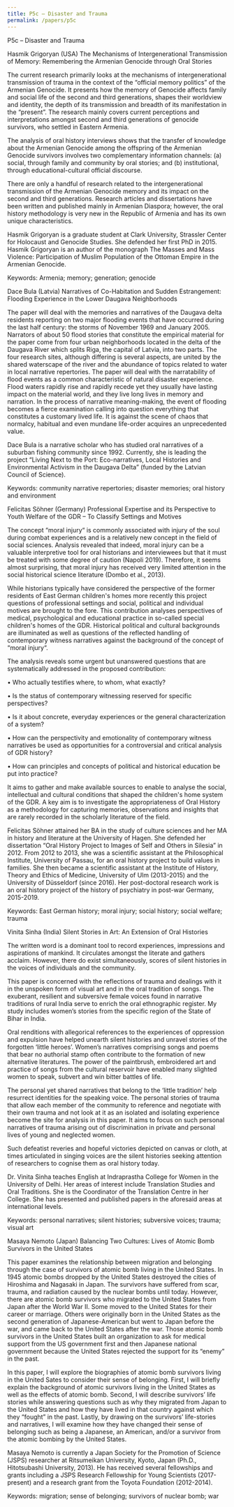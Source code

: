 ```yaml
---
title: P5c – Disaster and Trauma
permalink: /papers/p5c
---
```

P5c – Disaster and Trauma

Hasmik Grigoryan (USA) The Mechanisms of Intergenerational Transmission of Memory: Remembering the Armenian Genocide through Oral Stories

The current research primarily looks at the mechanisms of intergenerational transmission of trauma in the context of the “official memory politics” of the Armenian Genocide. It presents how the memory of Genocide affects family and social life of the second and third generations, shapes their worldview and identity, the depth of its transmission and breadth of its manifestation in the “present”. The research mainly covers current perceptions and interpretations amongst second and third generations of genocide survivors, who settled in Eastern Armenia. 

The analysis of oral history interviews shows that the transfer of knowledge about the Armenian Genocide among the offspring of the Armenian Genocide survivors involves two complementary information channels: (a) social, through family and community by oral stories; and (b) institutional, through educational-cultural official discourse. 

There are only a handful of research related to the intergenerational transmission of the Armenian Genocide memory and its impact on the second and third generations. Research articles and dissertations have been written and published mainly in Armenian Diaspora; however, the oral history methodology is very new in the Republic of Armenia and has its own unique characteristics.

Hasmik Grigoryan is a graduate student at Clark University, Strassler Center for Holocaust and Genocide Studies. She defended her first PhD in 2015. Hasmik Grigoryan is an author of the monograph The Masses and Mass Violence: Participation of Muslim Population of the Ottoman Empire in the Armenian Genocide.

Keywords: Armenia; memory; generation; genocide

Dace Bula (Latvia) Narratives of Co-Habitation and Sudden Estrangement: Flooding Experience in the Lower Daugava Neighborhoods

The paper will deal with the memories and narratives of the Daugava delta residents reporting on two major flooding events that have occurred during the last half century: the storms of November 1969 and January 2005. Narrators of about 50 flood stories that constitute the empirical material for the paper come from four urban neighborhoods located in the delta of the Daugava River which splits Riga, the capital of Latvia, into two parts. The four research sites, although differing is several aspects, are united by the shared waterscape of the river and the abundance of topics related to water in local narrative repertories. The paper will deal with the narratability of flood events as a common characteristic of natural disaster experience. Flood waters rapidly rise and rapidly recede yet they usually have lasting impact on the material world, and they live long lives in memory and narration. In the process of narrative meaning-making, the event of flooding becomes a fierce examination calling into question everything that constitutes a customary lived life. It is against the scene of chaos that normalcy, habitual and even mundane life-order acquires an unprecedented value.

Dace Bula is a narrative scholar who has studied oral narratives of a suburban fishing community since 1992. Currently, she is leading the project “Living Next to the Port: Eco-narratives, Local Histories and Environmental Activism in the Daugava Delta” (funded by the Latvian Council of Science).

Keywords: community narrative repertories; disaster memories; oral history and environment

Felicitas Söhner (Germany) Professional Expertise and its Perspective to Youth Welfare of the GDR – To Classify Settings and Motives

The concept “moral injury“ is commonly associated with injury of the soul during combat experiences and is a relatively new concept in the field of social sciences. Analysis revealed that indeed, moral injury can be a valuable interpretive tool for oral historians and interviewees but that it must be treated with some degree of caution (Napoli 2019). Therefore, it seems almost surprising, that moral injury has received very limited attention in the social historical science literature (Dombo et al., 2013).

While historians typically have considered the perspective of the former residents of East German children's homes more recently this project questions of professional settings and social, political and individual motives are brought to the fore. This contribution analyses perspectives of medical, psychological and educational practice in so-called special children's homes of the GDR. Historical political and cultural backgrounds are illuminated as well as questions of the reflected handling of contemporary witness narratives against the background of the concept of “moral injury“. 

The analysis reveals some urgent but unanswered questions that are systematically addressed in the proposed contribution:

•	Who actually testifies where, to whom, what exactly?

•	Is the status of contemporary witnessing reserved for specific perspectives?

•	Is it about concrete, everyday experiences or the general characterization of a system?

•	How can the perspectivity and emotionality of contemporary witness narratives be used as opportunities for a controversial and critical analysis of GDR history?

•	How can principles and concepts of political and historical education be put into practice?

It aims to gather and make available sources to enable to analyse the social, intellectual and cultural conditions that shaped the children's home system of the GDR. A key aim is to investigate the appropriateness of Oral History as a methodology for capturing memories, observations and insights that are rarely recorded in the scholarly literature of the field.

Felicitas Söhner attained her BA in the study of culture sciences and her MA in history and literature at the University of Hagen. She defended her dissertation “Oral History Project to Images of Self and Others in Silesia” in 2012. From 2012 to 2013, she was a scientific assistant at the Philosophical Institute, University of Passau, for an oral history project to build values in families. She then became a scientific assistant at the Institute of History, Theory and Ethics of Medicine, University of Ulm (2013-2015) and the University of Düsseldorf (since 2016). Her post-doctoral research work is an oral history project of the history of psychiatry in post-war Germany, 2015-2019. 

Keywords: East German history; moral injury; social history; social welfare; trauma

Vinita Sinha (India) Silent Stories in Art: An Extension of Oral Histories

The written word is a dominant tool to record experiences, impressions and aspirations of mankind. It circulates amongst the literate and gathers acclaim. However, there do exist simultaneously, scores of silent histories in the voices of individuals and the community.

This paper is concerned with the reflections of trauma and dealings with it in the unspoken form of visual art and in the oral tradition of songs. The exuberant, resilient and subversive female voices found in narrative traditions of rural India serve to enrich the oral ethnographic register. My study includes women’s stories from the specific region of the State of Bihar in India. 

Oral renditions with allegorical references to the experiences of oppression and expulsion have helped unearth silent histories and unravel stories of the forgotten ‘little heroes’. Women’s narratives comprising songs and poems that bear no authorial stamp often contribute to the formation of new alternative literatures. The power of the paintbrush, embroidered art and practice of songs from the cultural reservoir have enabled many slighted women to speak, subvert and win bitter battles of life.

The personal yet shared narratives that belong to the ‘little tradition’ help resurrect identities for the speaking voice. The personal stories of trauma that allow each member of the community to reference and negotiate with their own trauma and not look at it as an isolated and isolating experience become the site for analysis in this paper. It aims to focus on such personal narratives of trauma arising out of discrimination in private and personal lives of young and neglected women.

Such defeatist reveries and hopeful victories depicted on canvas or cloth, at times articulated in singing voices are the silent histories seeking attention of researchers to cognise them as oral history today.

Dr. Vinita Sinha teaches English at Indraprastha College for Women in the University of Delhi. Her areas of interest include Translation Studies and Oral Traditions. She is the Coordinator of the Translation Centre in her College. She has presented and published papers in the aforesaid areas at international levels.

Keywords: personal narratives; silent histories; subversive voices; trauma; visual art

Masaya Nemoto (Japan) Balancing Two Cultures: Lives of Atomic Bomb Survivors in the United States

This paper examines the relationship between migration and belonging through the case of survivors of atomic bomb living in the United States. In 1945 atomic bombs dropped by the United States destroyed the cities of Hiroshima and Nagasaki in Japan. The survivors have suffered from scar, trauma, and radiation caused by the nuclear bombs until today. However, there are atomic bomb survivors who migrated to the United States from Japan after the World War II. Some moved to the United States for their career or marriage. Others were originally born in the United States as the second generation of Japanese-American but went to Japan before the war, and came back to the United States after the war. Those atomic bomb survivors in the United States built an organization to ask for medical support from the US government first and then Japanese national government because the United States rejected the support for its “enemy” in the past. 

In this paper, I will explore the biographies of atomic bomb survivors living in the United Sates to consider their sense of belonging. First, I will briefly explain the background of atomic survivors living in the United States as well as the effects of atomic bomb. Second, I will describe survivors’ life stories while answering questions such as why they migrated from Japan to the United States and how they have lived in that country against which they “fought” in the past. Lastly, by drawing on the survivors’ life-stories and narratives, I will examine how they have changed their sense of belonging such as being a Japanese, an American, and/or a survivor from the atomic bombing by the United States.

Masaya Nemoto is currently a Japan Society for the Promotion of Science (JSPS) researcher at Ritsumeikan University, Kyoto, Japan (Ph.D., Hitotsubashi University, 2013). He has received several fellowships and grants including a JSPS Research Fellowship for Young Scientists (2017-present) and a research grant from the Toyota Foundation (2012-2014). 

Keywords: migration; sense of belonging; survivors of nuclear bomb; war